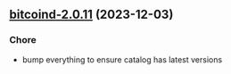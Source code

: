 

## [bitcoind-2.0.11](https://github.com/truecharts/charts/compare/bitcoind-2.0.10...bitcoind-2.0.11) (2023-12-03)

### Chore

- bump everything to ensure catalog has latest versions
  
  